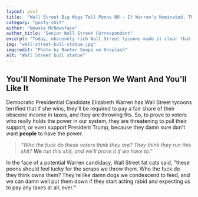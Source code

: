 ```yaml
---
layout: post
title:  "Wall Street Big Wigs Tell Peons NO - If Warren's Nominated, They&apos;ll Take Their Toys And Go Home"
category: "goofy-shit"
author: "Newsie McNewsface"
author_title: "Senior Wall Street Correspondent"
excerpt: "Today, obscenely rich Wall Street tycoons made it clear that if required to pay their fair share, they would exert all their power and money to subvert the will of the people. Essentially these fat cats are openly saying that they get to pick Presidential candidates, and anyone who tries to obey the will of the people will be punished."
img: "wall-street-bull-statue.jpg"
imgcredit: "Photo by Banter Snaps on Unsplash"
alt: "Wall Street bull statue"
---
```


## You&apos;ll Nominate The Person We Want And You&apos;ll Like It

Democratic Presidential Candidate Elizabeth Warren has Wall Street tycoons terrified that if she wins, they'll be required to pay a fair share of their obscene income in taxes, and they are throwing fits. So, to prove to voters who really holds the power in our system, they are threatening to pull their support, or even support President Trump, because they damn sure don't want **people** to have the power.

> *&ldquo;Who the fuck do these voters think they are? They think they run this shit? **We** run this shit, and we&apos;ll prove it if we have to.&rdquo;*

In the face of a potential Warren candidacy, Wall Street fat cats said, &rdquo;these peons should feel lucky for the scraps we throw them. Who the fuck do they think owns them? They're like damn dogs we condescend to feed, and we can damn well put them down if they start acting rabid and expecting us to pay any taxes at all, ever.&ldquo;
